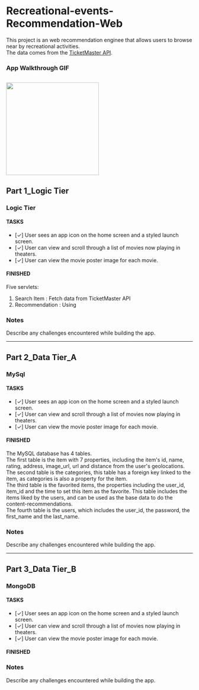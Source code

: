 # Recreational-events-Recommendation-Web

This project is an web recommendation enginee that allows users to browse near by recreational activities.  
The data comes from the [TicketMaster API](https://developer.ticketmaster.com/).


### App Walkthrough GIF
<img src="http://g.recordit.co/o8pMni5EJo.gif" width=250><br>
---

## Part 1_Logic Tier

### Logic Tier

#### TASKS 
- [✓] User sees an app icon on the home screen and a styled launch screen.
- [✓] User can view and scroll through a list of movies now playing in theaters.
- [✓] User can view the movie poster image for each movie.

#### FINISHED
Five servlets:
1. Search Item : Fetch data from TicketMaster API  
2. Recommendation : Using 


### Notes
Describe any challenges encountered while building the app.

---

## Part 2_Data Tier_A

### MySql

#### TASKS 
- [✓] User sees an app icon on the home screen and a styled launch screen.
- [✓] User can view and scroll through a list of movies now playing in theaters.
- [✓] User can view the movie poster image for each movie.

#### FINISHED
The MySQL database has 4 tables.   
The first table is the item with 7 properties, including the item's id, name, rating, address, image_url, url and distance from the user's geolocations.   
The second table is the categories, this table has a foreign key linked to the item, as categories is also a property for the item.  
The third table is the favorited items, the properties including the user_id, item_id and the time to set this item as the favorite. This table includes the items liked by the users, and can be used as the base data to do the content-recommendations.   
The fourth table is the users, which includes the user_id, the password, the first_name and the last_name.

### Notes
Describe any challenges encountered while building the app.

---

## Part 3_Data Tier_B

### MongoDB

#### TASKS 
- [✓] User sees an app icon on the home screen and a styled launch screen.
- [✓] User can view and scroll through a list of movies now playing in theaters.
- [✓] User can view the movie poster image for each movie.

#### FINISHED

### Notes
Describe any challenges encountered while building the app.
